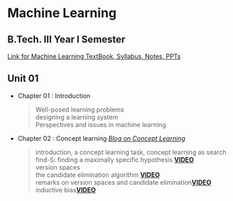 # Machine Learning

## B.Tech. III Year I Semester

[Link for Machine Learning TextBook, Syllabus, Notes, PPTs](https://drive.google.com/drive/folders/1KzvX5tEbpv6LWfHRtaKzTmzh7EGpNHFG?usp=sharing)

## Unit 01

- Chapter 01 : Introduction
    > Well-posed learning problems<br/>
    > designing a learning system<br/>
    >  Perspectives and issues in machine learning
- Chapter 02 : Concept learning <i>[Blog on Concept Learning](https://medium.com/@pralhad2481/chapter-2-concept-learning-part-1-552b05641a6e)</i>
    > introduction, a concept learning task, concept learning as search</br>
    > find-S: finding a maximally specific hypothesis <b>[VIDEO](https://www.youtube.com/watch?v=O6vwN74aSGY&t=10s)</b><br/>
    > version spaces</br>
    > the candidate elimination algorithm <b>[VIDEO](https://www.youtube.com/watch?v=O2wYwFOMQ24)</b></br>
    > remarks on version spaces and candidate elimination<b>[VIDEO](https://www.youtube.com/watch?v=u71RrLquBIk)</b></br>
    > inductive bias<b>[VIDEO](https://www.youtube.com/watch?v=wrf4YuZA7Io)</b><br/>
